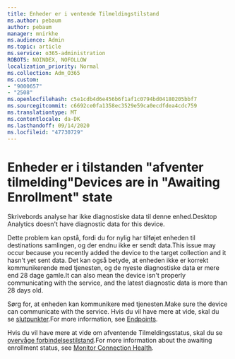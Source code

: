 ```yaml
---
title: Enheder er i ventende Tilmeldingstilstand
ms.author: pebaum
author: pebaum
manager: mnirkhe
ms.audience: Admin
ms.topic: article
ms.service: o365-administration
ROBOTS: NOINDEX, NOFOLLOW
localization_priority: Normal
ms.collection: Adm_O365
ms.custom:
- "9000657"
- "2508"
ms.openlocfilehash: c5e1cdb4d6e456b6f1af1c0794bd04180205bbf7
ms.sourcegitcommit: c6692ce0fa1358ec3529e59ca0ecdfdea4cdc759
ms.translationtype: MT
ms.contentlocale: da-DK
ms.lasthandoff: 09/14/2020
ms.locfileid: "47730729"
---
```

# <a name="devices-are-in-awaiting-enrollment-state"></a><span data-ttu-id="9fb01-102">Enheder er i tilstanden "afventer tilmelding"</span><span class="sxs-lookup"><span data-stu-id="9fb01-102">Devices are in "Awaiting Enrollment" state</span></span>

<span data-ttu-id="9fb01-103">Skrivebords analyse har ikke diagnostiske data til denne enhed.</span><span class="sxs-lookup"><span data-stu-id="9fb01-103">Desktop Analytics doesn't have diagnostic data for this device.</span></span> 

<span data-ttu-id="9fb01-104">Dette problem kan opstå, fordi du for nylig har tilføjet enheden til destinations samlingen, og der endnu ikke er sendt data.</span><span class="sxs-lookup"><span data-stu-id="9fb01-104">This issue may occur because you recently added the device to the target collection and it hasn't yet sent data.</span></span> <span data-ttu-id="9fb01-105">Det kan også betyde, at enheden ikke er korrekt kommunikerende med tjenesten, og de nyeste diagnostiske data er mere end 28 dage gamle.</span><span class="sxs-lookup"><span data-stu-id="9fb01-105">It can also mean the device isn't properly communicating with the service, and the latest diagnostic data is more than 28 days old.</span></span>

<span data-ttu-id="9fb01-106">Sørg for, at enheden kan kommunikere med tjenesten.</span><span class="sxs-lookup"><span data-stu-id="9fb01-106">Make sure the device can communicate with the service.</span></span> <span data-ttu-id="9fb01-107">Hvis du vil have mere at vide, skal du se [slutpunkter](https://docs.microsoft.com/configmgr/desktop-analytics/enable-data-sharing#endpoints).</span><span class="sxs-lookup"><span data-stu-id="9fb01-107">For more information, see [Endpoints](https://docs.microsoft.com/configmgr/desktop-analytics/enable-data-sharing#endpoints).</span></span>

<span data-ttu-id="9fb01-108">Hvis du vil have mere at vide om afventende Tilmeldingsstatus, skal du se [overvåge forbindelsestilstand](https://docs.microsoft.com/configmgr/desktop-analytics/monitor-connection-health#awaiting-enrollment).</span><span class="sxs-lookup"><span data-stu-id="9fb01-108">For more information about the awaiting enrollment status, see [Monitor Connection Health](https://docs.microsoft.com/configmgr/desktop-analytics/monitor-connection-health#awaiting-enrollment).</span></span>
